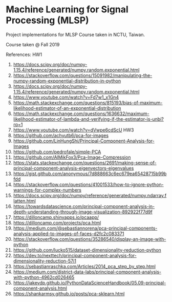 # Machine Learning for Signal Processing (MLSP)
Project implementations for MLSP Course taken in NCTU, Taiwan.

Course taken @ Fall 2019

References:
HW1
1. https://docs.scipy.org/doc/numpy-1.15.4/reference/generated/numpy.random.exponential.html
2. https://stackoverflow.com/questions/15091982/manipulating-the-numpy-random-exponential-distribution-in-python
3. https://docs.scipy.org/doc/numpy-1.15.4/reference/generated/numpy.random.exponential.html
4. https://www.youtube.com/watch?v=Fd7w1_x1Gn4
5. https://math.stackexchange.com/questions/815193/bias-of-maximum-likelihood-estimator-of-an-exponential-distribution
6. https://math.stackexchange.com/questions/1636632/maximum-likelihood-estimator-of-lambda-and-verifying-if-the-estimator-is-unbi?rq=1
7. https://www.youtube.com/watch?v=dVwpe6cdScU
HW3
8. https://github.com/achyutb6/pca-for-images
9. https://github.com/LinHungShi/Principal-Component-Analysis-for-Images
10. https://github.com/pedrofale/simple-PCA
11. https://github.com/AlMikFox3/Pca-Image-Compression
12. https://stats.stackexchange.com/questions/2691/making-sense-of-principal-component-analysis-eigenvectors-eigenvalues
13. https://gist.github.com/anonymous/7d888663c6ec679ea65428715b99bfdd
14. https://stackoverflow.com/questions/41001533/how-to-ignore-python-warnings-for-complex-numbers
15. https://docs.scipy.org/doc/numpy/reference/generated/numpy.ndarray.flatten.html
16. https://towardsdatascience.com/principal-component-analysis-in-depth-understanding-through-image-visualization-892922f77d9f
17. https://dilloncamp.shinyapps.io/pcaapp/
18. https://dilloncamp.com/projects/pca.html
19. https://medium.com/@sebastiannorena/pca-principal-components-analysis-applied-to-images-of-faces-d2fc2c083371
20. https://stackoverflow.com/questions/35286540/display-an-image-with-python
21. https://github.com/lucko515/dataset-dimensionality-reduction-python
22. https://dev.to/nexttech/principal-component-analysis-for-dimensionality-reduction-57i1
23. https://sebastianraschka.com/Articles/2014_pca_step_by_step.html
24. https://medium.com/district-data-labs/principal-component-analysis-with-python-4962cd026465
25. https://jakevdp.github.io/PythonDataScienceHandbook/05.09-principal-component-analysis.html
26. https://shankarmsy.github.io/posts/pca-sklearn.html